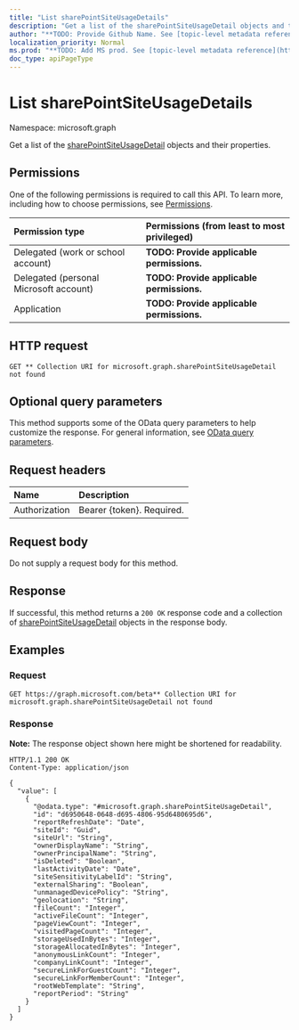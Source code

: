 ```yaml
---
title: "List sharePointSiteUsageDetails"
description: "Get a list of the sharePointSiteUsageDetail objects and their properties."
author: "**TODO: Provide Github Name. See [topic-level metadata reference](https://msgo.azurewebsites.net/add/document/guidelines/metadata.html#topic-level-metadata)**"
localization_priority: Normal
ms.prod: "**TODO: Add MS prod. See [topic-level metadata reference](https://msgo.azurewebsites.net/add/document/guidelines/metadata.html#topic-level-metadata)**"
doc_type: apiPageType
---
```


# List sharePointSiteUsageDetails
Namespace: microsoft.graph

Get a list of the [sharePointSiteUsageDetail](../resources/sharepointsiteusagedetail.md) objects and their properties.

## Permissions
One of the following permissions is required to call this API. To learn more, including how to choose permissions, see [Permissions](/graph/permissions-reference).

|Permission type|Permissions (from least to most privileged)|
|:---|:---|
|Delegated (work or school account)|**TODO: Provide applicable permissions.**|
|Delegated (personal Microsoft account)|**TODO: Provide applicable permissions.**|
|Application|**TODO: Provide applicable permissions.**|

## HTTP request

<!-- {
  "blockType": "ignored"
}
-->
``` http
GET ** Collection URI for microsoft.graph.sharePointSiteUsageDetail not found
```

## Optional query parameters
This method supports some of the OData query parameters to help customize the response. For general information, see [OData query parameters](/graph/query-parameters).

## Request headers
|Name|Description|
|:---|:---|
|Authorization|Bearer {token}. Required.|

## Request body
Do not supply a request body for this method.

## Response

If successful, this method returns a `200 OK` response code and a collection of [sharePointSiteUsageDetail](../resources/sharepointsiteusagedetail.md) objects in the response body.

## Examples

### Request
<!-- {
  "blockType": "request",
  "name": "list_sharepointsiteusagedetail"
}
-->
``` http
GET https://graph.microsoft.com/beta** Collection URI for microsoft.graph.sharePointSiteUsageDetail not found
```


### Response
**Note:** The response object shown here might be shortened for readability.
<!-- {
  "blockType": "response",
  "truncated": true,
  "@odata.type": "Collection(microsoft.graph.sharePointSiteUsageDetail)"
}
-->
``` http
HTTP/1.1 200 OK
Content-Type: application/json

{
  "value": [
    {
      "@odata.type": "#microsoft.graph.sharePointSiteUsageDetail",
      "id": "d6950648-0648-d695-4806-95d6480695d6",
      "reportRefreshDate": "Date",
      "siteId": "Guid",
      "siteUrl": "String",
      "ownerDisplayName": "String",
      "ownerPrincipalName": "String",
      "isDeleted": "Boolean",
      "lastActivityDate": "Date",
      "siteSensitivityLabelId": "String",
      "externalSharing": "Boolean",
      "unmanagedDevicePolicy": "String",
      "geolocation": "String",
      "fileCount": "Integer",
      "activeFileCount": "Integer",
      "pageViewCount": "Integer",
      "visitedPageCount": "Integer",
      "storageUsedInBytes": "Integer",
      "storageAllocatedInBytes": "Integer",
      "anonymousLinkCount": "Integer",
      "companyLinkCount": "Integer",
      "secureLinkForGuestCount": "Integer",
      "secureLinkForMemberCount": "Integer",
      "rootWebTemplate": "String",
      "reportPeriod": "String"
    }
  ]
}
```

